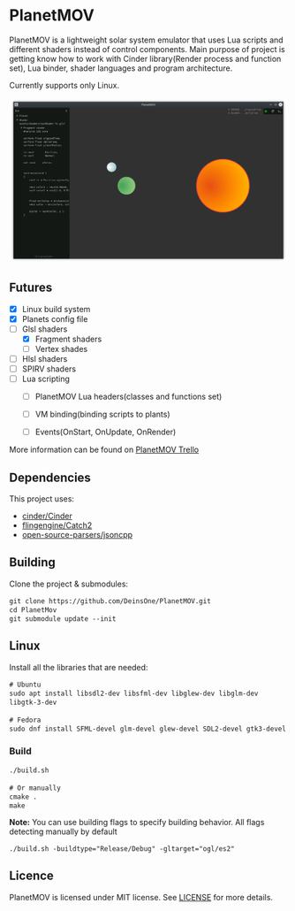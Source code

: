 # PlanetMOV

PlanetMOV is a lightweight solar system emulator that uses Lua scripts and different shaders instead of control components. Main purpose of project is getting know how to work with Cinder library(Render process and function set), Lua binder, shader languages and program architecture.

Currently supports only Linux.

![](assets/Screenshot1.png)



## Futures

- [x] Linux build system
- [x] Planets config file
- [ ] Glsl shaders
    - [x] Fragment shaders
    - [ ] Vertex shades
- [ ] Hlsl shaders
- [ ] SPIRV shaders
- [ ] Lua scripting
    - [ ] PlanetMOV Lua headers(classes and functions set) 
    - [ ] VM binding(binding scripts to plants)
    - [ ] Events(OnStart, OnUpdate, OnRender)


More information can be found on [PlanetMOV Trello](https://trello.com/b/55gNFNto)



## Dependencies

This project uses:
- [cinder/Cinder](https://github.com/cinder/Cinder.git)
- [flingengine/Catch2](https://github.com/flingengine/Catch2.git)
- [open-source-parsers/jsoncpp](https://github.com/open-source-parsers/jsoncpp.git)



## Building

Clone the project & submodules:

```
git clone https://github.com/DeinsOne/PlanetMOV.git
cd PlanetMov
git submodule update --init
```

## Linux

Install all the libraries that are needed:

```
# Ubuntu
sudo apt install libsdl2-dev libsfml-dev libglew-dev libglm-dev libgtk-3-dev

# Fedora
sudo dnf install SFML-devel glm-devel glew-devel SDL2-devel gtk3-devel
```

### Build

```
./build.sh

# Or manually
cmake .
make
```

__Note:__ You can use building flags to specify building behavior. All flags detecting manually by default 

```
./build.sh -buildtype="Release/Debug" -gltarget="ogl/es2"
```



## Licence

PlanetMOV is licensed under MIT license. See [LICENSE](./LICENSE) for more details.